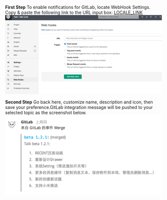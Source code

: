 
**First Step** To enable notifications for GitLab, locate WebHook Settings. Copy & paste the following link to the URL input box: [LOCALE_LINK](LOCALE_LINK)
![](/images/inte-guide/sample-gitlab-1.png)

**Second Step** Go back here, customize name, description and icon, then save your preference.GitLab integration message will be pushed to your selected topic as the screenshot below.
![](/images/inte-guide/notice-gitlab.png)
